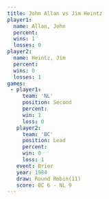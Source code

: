 ```yaml
---
title: John Allan vs Jim Heintz
player1:           
  name: Allan, John
  percent:         
  wins: 1          
  losses: 0        
player2:           
  name: Heintz, Jim
  percent:         
  wins: 0          
  losses: 1        
games:
 - player1:          
     team: 'NL'      
     position: Second
     percent:        
     win: 1          
     loss: 0         
   player2:        
     team: 'BC'    
     position: Lead
     percent:      
     win: 0        
     loss: 1       
   event: Brier         
   year: 1984           
   draw: Round Robin(11)
   score: BC 6 - NL 9   
---
```


